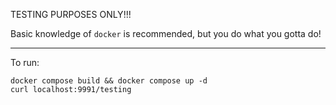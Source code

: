 TESTING PURPOSES ONLY!!!

Basic knowledge of `docker` is recommended, but you do what you gotta do!


---

To run:
```
docker compose build && docker compose up -d 
curl localhost:9991/testing
```
 
